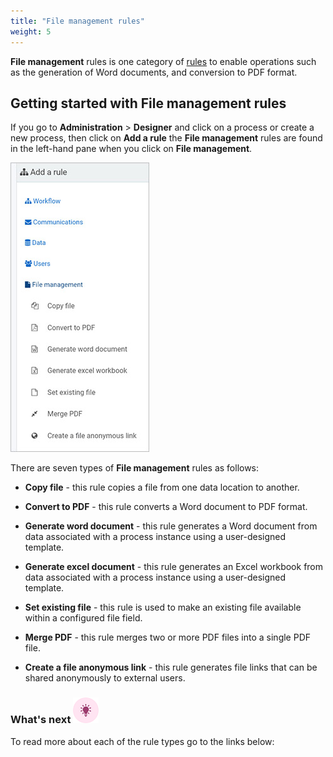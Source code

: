```yaml
---
title: "File management rules"
weight: 5
---
```


**File management** rules is one category of [rules](rules/Readme.md) to enable operations such as the generation of Word documents, and conversion to PDF format.



## Getting started with File management rules ##

If you go to **Administration** > **Designer** and click on a process or create a new process, then click on **Add a rule** the **File management** rules are found in the left-hand pane when you click on **File management**.

![File management rules](/images/file-managemt-rules.jpg)

There are seven types of **File management** rules as follows:

- **Copy file** - this rule copies a file from one data location to another.

- **Convert to PDF** - this rule converts a Word document to PDF format.

- **Generate word document** - this rule generates a Word document from data associated with a process instance using a user-designed template.

- **Generate excel document** - this rule generates an Excel workbook from data associated with a process instance using a user-designed template.

- **Set existing file** - this rule is used to make an existing file available within a configured file field. 

- **Merge PDF** - this rule merges two or more PDF files into a single PDF file.

- **Create a file anonymous link** - this rule generates file links that can be shared anonymously to external users.

  

### What's next  ![Idea icon](/images/18.png) ###

To read more about each of the rule types go to the links below:

